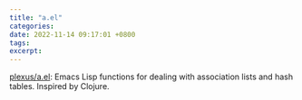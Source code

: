 ```yaml
---
title: "a.el"
categories: 
date: 2022-11-14 09:17:01 +0800
tags: 
excerpt: 
---
```





[plexus/a.el](https://github.com/plexus/a.el): Emacs Lisp functions for dealing with association lists and hash tables. Inspired by Clojure.










